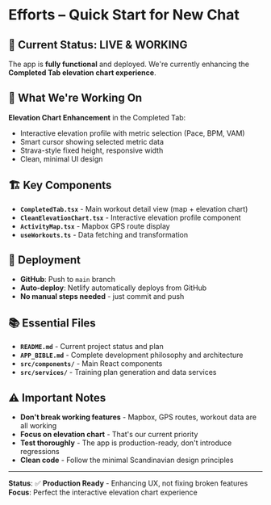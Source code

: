 # Efforts – Quick Start for New Chat

## 🚀 **Current Status: LIVE & WORKING**

The app is **fully functional** and deployed. We're currently enhancing the **Completed Tab elevation chart experience**.

## 🎯 **What We're Working On**

**Elevation Chart Enhancement** in the Completed Tab:
- Interactive elevation profile with metric selection (Pace, BPM, VAM)
- Smart cursor showing selected metric data
- Strava-style fixed height, responsive width
- Clean, minimal UI design

## 🏗️ **Key Components**

- **`CompletedTab.tsx`** - Main workout detail view (map + elevation chart)
- **`CleanElevationChart.tsx`** - Interactive elevation profile component
- **`ActivityMap.tsx`** - Mapbox GPS route display
- **`useWorkouts.ts`** - Data fetching and transformation

## 🚀 **Deployment**

- **GitHub**: Push to `main` branch
- **Auto-deploy**: Netlify automatically deploys from GitHub
- **No manual steps needed** - just commit and push

## 📚 **Essential Files**

- **`README.md`** - Current project status and plan
- **`APP_BIBLE.md`** - Complete development philosophy and architecture
- **`src/components/`** - Main React components
- **`src/services/`** - Training plan generation and data services

## ⚠️ **Important Notes**

- **Don't break working features** - Mapbox, GPS routes, workout data are all working
- **Focus on elevation chart** - That's our current priority
- **Test thoroughly** - The app is production-ready, don't introduce regressions
- **Clean code** - Follow the minimal Scandinavian design principles

---

**Status**: ✅ **Production Ready** - Enhancing UX, not fixing broken features
**Focus**: Perfect the interactive elevation chart experience 